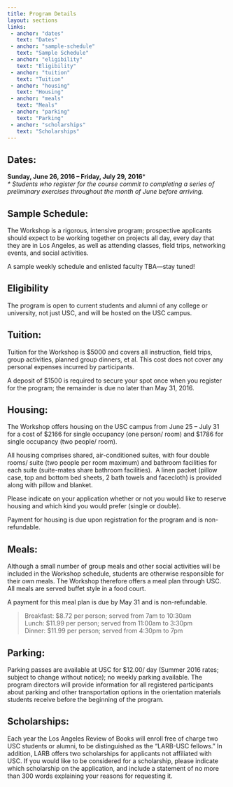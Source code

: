 ```yaml
---
title: Program Details
layout: sections
links:
 - anchor: "dates"
   text: "Dates"
 - anchor: "sample-schedule"
   text: "Sample Schedule"
 - anchor: "eligibility"
   text: "Eligibility"
 - anchor: "tuition"
   text: "Tuition"
 - anchor: "housing"
   text: "Housing"
 - anchor: "meals"
   text: "Meals"
 - anchor: "parking"
   text: "Parking"
 - anchor: "scholarships"
   text: "Scholarships"
---
```


## Dates: 
**Sunday, June 26, 2016 – Friday, July 29, 2016***  
_* Students who register for the course commit to completing a series of
preliminary exercises throughout the month of June before arriving._

## Sample Schedule:

The Workshop is a rigorous, intensive program; prospective applicants should
expect to be working together on projects all day, every day that they are in
Los Angeles, as well as attending classes, field trips, networking events, and
social activities.

A sample weekly schedule and enlisted faculty TBA—stay tuned!

## Eligibility

The program is open to current students and alumni of any college or university,
not just USC, and will be hosted on the USC campus.

## Tuition:

Tuition for the Workshop is $5000 and covers all instruction, field trips, group
activities, planned group dinners, et al. This cost does not cover any personal
expenses incurred by participants.

A deposit of $1500 is required to secure your spot once when you register for
the program; the remainder is due no later than May 31, 2016.

## Housing:

The Workshop offers housing on the USC campus from June 25 – July 31 for a cost
of $2166 for single occupancy (one person/ room) and $1786 for single occupancy
(two people/ room).

All housing comprises shared, air-conditioned suites, with four double rooms/
suite (two people per room maximum) and bathroom facilities for each suite
(suite-mates share bathroom facilities).  A linen packet (pillow case, top and
bottom bed sheets, 2 bath towels and facecloth) is provided along with pillow
and blanket.

Please indicate on your application whether or not you would like to reserve
housing and which kind you would prefer (single or double).

Payment for housing is due upon registration for the program and is
non-refundable.

## Meals:

Although a small number of group meals and other social activities will be
included in the Workshop schedule, students are otherwise responsible for their
own meals. The Workshop therefore offers a meal plan through USC. All meals are
served buffet style in a food court.
 
A payment for this meal plan is due by May 31 and is non-refundable.

> Breakfast: $8.72 per person; served from 7am to 10:30am  
> Lunch: $11.99 per person; served from 11:00am to 3:30pm  
> Dinner: $11.99 per person; served from 4:30pm to 7pm  

## Parking:

Parking passes are available at USC for $12.00/ day (Summer 2016 rates; subject
to change without notice); no weekly parking available. The program directors
will provide information for all registered participants about parking and other
transportation options in the orientation materials students receive before the
beginning of the program.

## Scholarships:

Each year the Los Angeles Review of Books will enroll free of charge two USC
students or alumni, to be distinguished as the “LARB-USC fellows.” In addition,
LARB offers two scholarships for applicants not affiliated with USC. If you
would like to be considered for a scholarship, please indicate which scholarship
on the application, and include a statement of no more than 300 words explaining
your reasons for requesting it.
